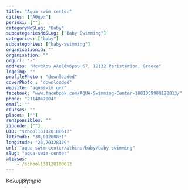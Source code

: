 ```yaml
---
title: "Aqua swim center"
cities: ["Αθήνα"]
perioxi: [""]
categoryNoSLug: "Baby"
subcategoriesNoSLug: ["Baby Swimming"]
categories: ["baby"]
subcategories: ["baby-swimming"]
organisationid: ""
organisation: ""
orgurl: "-"
address: "Μεγάλου Αλεξάνδρου 67, 12132 Peristérion, Greece"
logoimg: ""
profilePhoto : "downloaded"
coverPhoto : "downloaded"
website: "aquaswim.gr/"
facebook: "www.facebook.com/AQUA-Swimming-Center-1801059900120813/"
phone: "2114047004"
email: ""
courses: ""
places: [""]
rensponsibles: ""
zipcode: [""]
UID: "school131120180612"
latitude: "38,01260831"
longitude: "23,70328129"
url: "aqua-swim-center/athina/baby/baby-swimming"
slug: "aqua-swim-center"
aliases:
    - /school131120180612
---
```



Κολυμβητήριο

